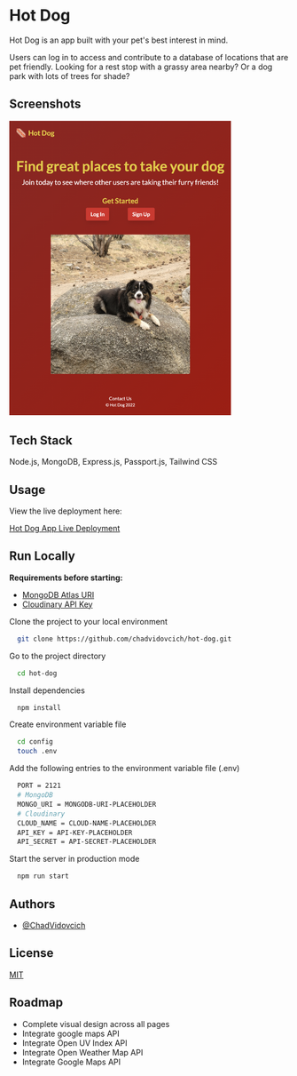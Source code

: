 # Hot Dog

Hot Dog is an app built with your pet's best interest in mind.

Users can log in to access and contribute to a database of locations that are pet friendly. Looking for a rest stop with a grassy area nearby? Or a dog park with lots of trees for shade?

## Screenshots

<img src="./public/imgs/readMe.png" width="400">

## Tech Stack

Node.js, MongoDB, Express.js, Passport.js, Tailwind CSS

## Usage

View the live deployment here:

[Hot Dog App Live Deployment](https://hot-dog-jruy.onrender.com/)

## Run Locally

**Requirements before starting:**

- [MongoDB Atlas URI](https://www.mongodb.com/atlas/database)
- [Cloudinary API Key](https://cloudinary.com)
<!-- - [Google Maps API Key](https://developers.google.com/maps) -->

Clone the project to your local environment

```bash
  git clone https://github.com/chadvidovcich/hot-dog.git
```

Go to the project directory

```bash
  cd hot-dog
```

Install dependencies

```bash
  npm install
```

Create environment variable file

```bash
  cd config
  touch .env
```

Add the following entries to the environment variable file (.env)

```bash
  PORT = 2121
  # MongoDB
  MONGO_URI = MONGODB-URI-PLACEHOLDER
  # Cloudinary
  CLOUD_NAME = CLOUD-NAME-PLACEHOLDER
  API_KEY = API-KEY-PLACEHOLDER
  API_SECRET = API-SECRET-PLACEHOLDER
```

Start the server in production mode

```bash
  npm run start
```

## Authors

- [@ChadVidovcich](https://www.github.com/chadvidovcich)

## License

[MIT](https://choosealicense.com/licenses/mit/)

## Roadmap

- Complete visual design across all pages
- Integrate google maps API
- Integrate Open UV Index API
- Integrate Open Weather Map API
- Integrate Google Maps API
